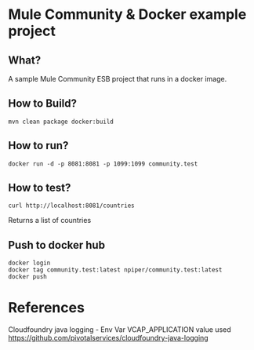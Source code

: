 # Mule Community & Docker example project

## What?

A sample Mule Community ESB project that runs in a docker image.

## How to Build?

```
mvn clean package docker:build
```

## How to run?

```
docker run -d -p 8081:8081 -p 1099:1099 community.test
```

## How to test?
```
curl http://localhost:8081/countries
```

Returns a list of countries

## Push to docker hub

```
docker login
docker tag community.test:latest npiper/community.test:latest
docker push
```

# References

Cloudfoundry java logging	- Env Var VCAP_APPLICATION value used
https://github.com/pivotalservices/cloudfoundry-java-logging

